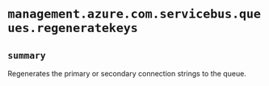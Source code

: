 # `management.azure.com.servicebus.queues.regeneratekeys`

## `summary`
Regenerates the primary or secondary connection strings to the queue.


